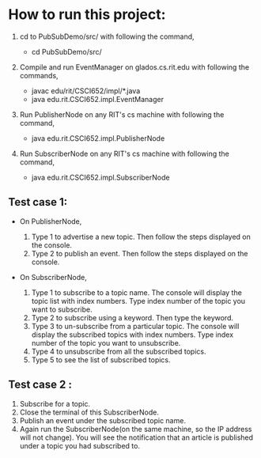 # How to run this project:

1. cd to PubSubDemo/src/ with following the command,
   * cd PubSubDemo/src/

2. Compile and run EventManager on glados.cs.rit.edu with following the commands,
   * javac edu/rit/CSCI652/impl/*.java
   * java edu.rit.CSCI652.impl.EventManager

3. Run PublisherNode on any RIT's cs machine with following the command,
   * java edu.rit.CSCI652.impl.PublisherNode

4. Run SubscriberNode on any RIT's cs machine with following the command,
   * java edu.rit.CSCI652.impl.SubscriberNode

## Test case 1:
 * On PublisherNode, 
   1. Type 1 to advertise a new topic. Then follow the steps displayed on the console.
   2. Type 2 to publish an event. Then follow the steps displayed on the console.
   
 * On SubscriberNode,
   1. Type 1 to subscribe to a topic name. The console will display the topic list with index numbers. Type index number of the 
      topic you want to subscribe. 
   2. Type 2 to subscribe using a keyword. Then type the keyword.
   3. Type 3 to un-subscribe from a particular topic. The console will display the subscribed topics with index numbers. Type index 
      number of the topic you want to unsubscribe. 
   4. Type 4 to unsubscribe from all the subscribed topics.
   5. Type 5 to see the list of subscribed topics.
  

## Test case 2 : 
   1. Subscribe for a topic.
   2. Close the terminal of this SubscriberNode. 
   3. Publish an event under the subscribed topic name.
   4. Again run the SubscriberNode(on the same machine, so the IP address will not change). You will see the notification that an 
      article is published under a topic you had subscribed to.
      
